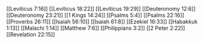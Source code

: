 [[Leviticus 7:16]]
[[Leviticus 18:22]]
[[Leviticus 19:29]]
[[Deuteronomy 12:6]]
[[Deuteronomy 23:21]]
[[1 Kings 14:24]]
[[Psalms 5:4]]
[[Psalms 22:16]]
[[Proverbs 26:11]]
[[Isaiah 56:10]]
[[Isaiah 61:8]]
[[Ezekiel 16:33]]
[[Habakkuk 1:13]]
[[Malachi 1:14]]
[[Matthew 7:6]]
[[Philippians 3:2]]
[[2 Peter 2:22]]
[[Revelation 22:15]]
